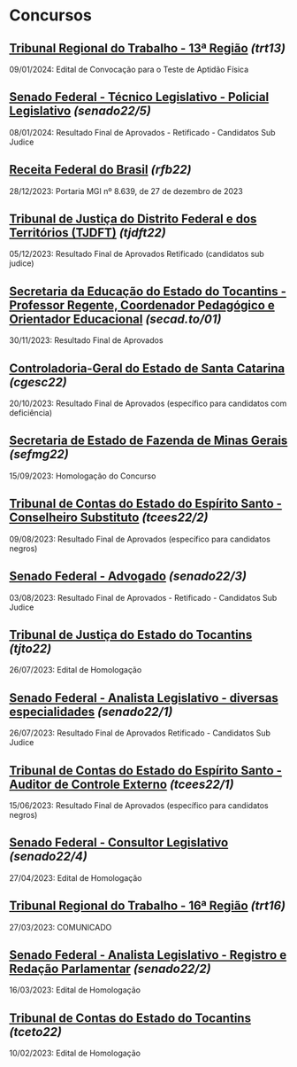 # Concursos

## [Tribunal Regional do Trabalho - 13ª Região](./trt13/) *(trt13)*
09/01/2024: Edital de Convocação para o Teste de Aptidão Física

## [Senado Federal - Técnico Legislativo - Policial Legislativo](./senado22-5/) *(senado22/5)*
08/01/2024: Resultado Final de Aprovados - Retificado - Candidatos Sub Judice

## [Receita Federal do Brasil](./rfb22/) *(rfb22)*
28/12/2023: Portaria MGI nº 8.639, de 27 de dezembro de 2023

## [Tribunal de Justiça do Distrito Federal e dos Territórios (TJDFT)](./tjdft22/) *(tjdft22)*
05/12/2023: Resultado Final de Aprovados Retificado (candidatos sub judice)

## [Secretaria da Educação do Estado do Tocantins - Professor Regente, Coordenador Pedagógico e Orientador Educacional](./secad.to-01/) *(secad.to/01)*
30/11/2023: Resultado Final de Aprovados

## [Controladoria-Geral do Estado de Santa Catarina](./cgesc22/) *(cgesc22)*
20/10/2023: Resultado Final de Aprovados (específico para candidatos com deficiência)

## [Secretaria de Estado de Fazenda de Minas Gerais](./sefmg22/) *(sefmg22)*
15/09/2023: Homologação do Concurso

## [Tribunal de Contas do Estado do Espírito Santo - Conselheiro Substituto](./tcees22-2/) *(tcees22/2)*
09/08/2023: Resultado Final de Aprovados (específico para candidatos negros)

## [Senado Federal - Advogado](./senado22-3/) *(senado22/3)*
03/08/2023: Resultado Final de Aprovados - Retificado - Candidatos Sub Judice

## [Tribunal de Justiça do Estado do Tocantins](./tjto22/) *(tjto22)*
26/07/2023: Edital de Homologação

## [Senado Federal - Analista Legislativo - diversas especialidades](./senado22-1/) *(senado22/1)*
26/07/2023: Resultado Final de Aprovados Retificado - Candidatos Sub Judice

## [Tribunal de Contas do Estado do Espírito Santo - Auditor de Controle Externo](./tcees22-1/) *(tcees22/1)*
15/06/2023: Resultado Final de Aprovados (específico para candidatos negros)

## [Senado Federal - Consultor Legislativo](./senado22-4/) *(senado22/4)*
27/04/2023: Edital de Homologação

## [Tribunal Regional do Trabalho - 16ª Região](./trt16/) *(trt16)*
27/03/2023: COMUNICADO

## [Senado Federal - Analista Legislativo - Registro e Redação Parlamentar](./senado22-2/) *(senado22/2)*
16/03/2023: Edital de Homologação

## [Tribunal de Contas do Estado do Tocantins](./tceto22/) *(tceto22)*
10/02/2023: Edital de Homologação
